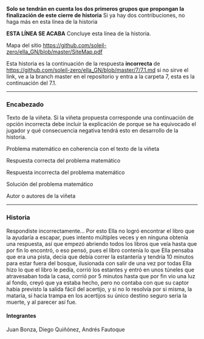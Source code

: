 
**Solo se tendrán en cuenta los dos primeros grupos que propongan la finalización de este cierre de historia** Si ya hay dos contribuciones, no haga más en esta línea de la historia

**ESTA LÍNEA SE ACABA** Concluye esta línea de la historia. 

Mapa del sitio https://github.com/soleil-zero/ella_GN/blob/master/SiteMap.pdf

Esta historia es la continuación de la respuesta **incorrecta** de https://github.com/soleil-zero/ella_GN/blob/master/7/7.1.md si no sirve el link, 
ve a la branch master en el repositorio y entra a la carpeta 7, esta es la continuación del 7.1.

**********************************************************************
### Encabezado

Texto de la viñeta. Si la viñeta propuesta corresponde una continuación de opción incorrecta debe incluir la explicación de porque se ha equivocado el jugador y qué consecuencia negativa tendrá esto en desarrollo de la historia.

Problema matemático en coherencia con el texto de la viñeta

Respuesta correcta del problema matemático

Respuesta incorrecta del problema matemático

Solución del problema matemático

Autor o autores de la viñeta
**********************************************************************
### Historia
Respondiste incorrectamente... Por esto  Ella no logró encontrar el libro que la ayudaría a escapar,  pues intento múltiples veces y en ninguna obtenía una respuesta, así que empezó abriendo todos los libros que veía hasta que por fin lo encontró, o eso pensó, pues el libro contenía lo que Ella pensaba que era una pista, decia que debía correr la estantería y tendría 10 minutos para estar fuera del bosque, ilusionada con salir de una vez por todas Ella hizo lo que el libro le pedía, corrió los estantes y entró en unos túneles que atravesaban toda la casa, corrió por 5 minutos hasta que por fin vio una luz al fondo, creyó que ya estaba hecho, pero no contaba con que su captor habia previsto  la salida fácil del acertijo, y si no lo resolvía por si misma, la mataría, si hacia trampa en los acertijos su único destino seguro seria la muerte, y al parecer así fue.
#### Integrantes
Juan Bonza, Diego Quiñónez, Andrés Fautoque
